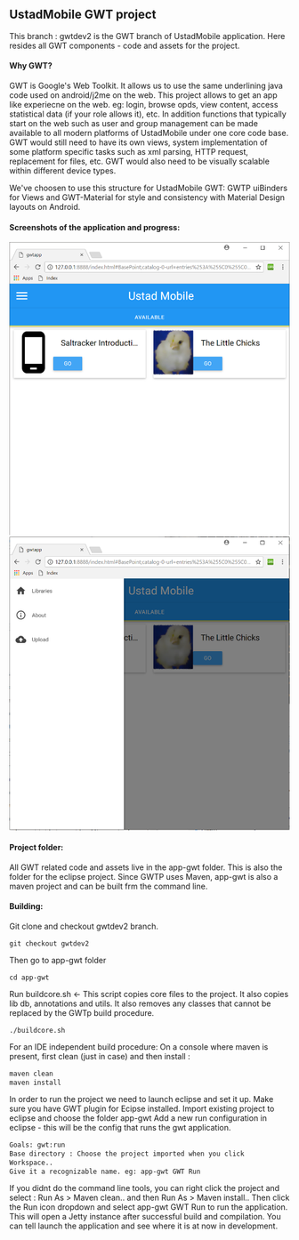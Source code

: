 ## UstadMobile GWT project

This branch : gwtdev2 is the GWT branch of UstadMobile application. Here resides all GWT components - code and assets for the project. 

#### Why GWT?
GWT is Google's Web Toolkit. It allows us to use the same underlining java code used on android/j2me on the web. This project allows to get an app like experiecne on the web. eg: login, browse opds, view content, access statistical data (if your role allows it), etc. In addition functions that typically start on the web such as user and group management can be made available to all modern platforms of UstadMobile under one core code base. 
GWT would still need to have its own views, system implementation of some platform specific tasks such as xml parsing, HTTP request, replacement for files, etc. 
GWT would also need to be visually scalable within different device types.

We've choosen to use this structure for UstadMobile GWT:
GWTP uiBinders for Views and GWT-Material for style and consistency with Material Design layouts on Android.

#### Screenshots of the application and progress:
![OPDS Catalog](images/UstadMobileGWT01.PNG "Home")
![Settings Menu](images/UstadMobileGWT02.PNG "Settings")

#### Project folder:
All GWT related code and assets live in the app-gwt folder. This is also the folder for the eclipse project. Since GWTP uses Maven, app-gwt is also a maven project and can be built frm the command line. 

#### Building:
Git clone and checkout gwtdev2 branch. 
```console
git checkout gwtdev2
```
Then go to app-gwt folder
```console
cd app-gwt
```
Run buildcore.sh <- This script copies core files to the project. It also copies lib db, annotations and utils. It also removes any classes that cannot be replaced by the GWTp build procedure. 
```console
./buildcore.sh
```

For an IDE independent build procedure:
On a console where maven is present, first clean (just in case) and then install :
```console
maven clean
maven install
```
In order to run the project we need to launch eclipse and set it up. 
Make sure you have GWT plugin for Ecipse installed. 
Import existing project to eclipse and choose the folder app-gwt
Add a new run configuration in eclipse - this will be the config that runs the gwt application.

	Goals: gwt:run
	Base directory : Choose the project imported when you click Workspace..
	Give it a recognizable name. eg: app-gwt GWT Run

If you didnt do the command line tools, you can right click the project and select : Run As > Maven clean.. and then Run As > Maven install..
Then click the Run icon dropdown and select app-gwt GWT Run to run the application. This will open a Jetty instance after successful build and compilation. You can tell launch the application and see where it is at now in development. 


